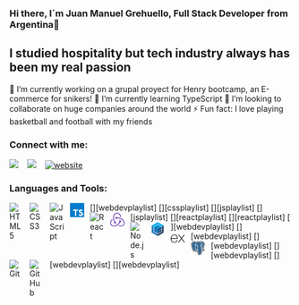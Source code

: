 ### Hi there, I´m Juan Manuel Grehuello, Full Stack Developer from Argentina👋

## I studied hospitality but tech industry always has been my real passion

🔭 I’m currently working on a grupal proyect for Henry bootcamp, an E-commerce for snikers!
🌱 I’m currently learning TypeScript
👯 I’m looking to collaborate on huge companies around the world
⚡ Fun fact: I love playing basketball and football with my friends

### Connect with me:

[<img src="https://img.icons8.com/ios-filled/50/000000/twitter.png"/>](https://twitter.com/manugrehuello)
&nbsp;&nbsp;
[<img src="https://img.icons8.com/ios-glyphs/60/000000/linkedin.png"/>](https://www.linkedin.com/in/juanmanuelgrehuello-dev/)
&nbsp;&nbsp;
[![website](<img src="https://img.icons8.com/ios-glyphs/30/000000/instagram-new.png"/>)](https://www.instagram.com/juangrehuello/)

### Languages and Tools:

[<img align="left" alt="HTML5" width="26px" src="https://cdn.jsdelivr.net/gh/devicons/devicon/icons/html5/html5-original.svg" style="padding-right:10px;" />][webdevplaylist]
[<img align="left" alt="CSS3" width="26px" src="https://cdn.jsdelivr.net/gh/devicons/devicon/icons/css3/css3-original.svg" style="padding-right:10px;" />][cssplaylist]
[<img align="left" alt="JavaScript" width="26px" src="https://cdn.jsdelivr.net/gh/devicons/devicon/icons/javascript/javascript-original.svg" style="padding-right:10px;" />][jsplaylist]
[<img align="left" alt="TypeScript" width="26px" src="https://github.com/devicons/devicon/blob/master/icons/typescript/typescript-original.svg" style="padding-right:10px;" />][jsplaylist]
[<img align="left" alt="React" width="26px" src="https://cdn.jsdelivr.net/gh/devicons/devicon/icons/react/react-original.svg" style="padding-right:10px;" />][reactplaylist]
[<img align="left" alt="Redux" width="26px" src="https://github.com/devicons/devicon/blob/master/icons/redux/redux-original.svg" style="padding-right:10px;" />][reactplaylist]
[<img align="left" alt="Node.js" width="26px" src="https://cdn.jsdelivr.net/gh/devicons/devicon/icons/nodejs/nodejs-original.svg" style="padding-right:10px;" />][webdevplaylist]
[<img align="left" alt="Sequelize" width="26px" src="https://github.com/devicons/devicon/blob/master/icons/sequelize/sequelize-original.svg" style="padding-right:10px;" />][webdevplaylist]
[<img align="left" alt="Express.js" width="26px" src="https://github.com/devicons/devicon/blob/master/icons/express/express-original.svg" style="padding-right:10px;" />][webdevplaylist]
[<img align="left" alt="PostgreSql" width="26px" src="https://github.com/devicons/devicon/blob/v2.14.0/icons/postgresql/postgresql-original.svg" style="padding-right:10px;" />][webdevplaylist]
[<img align="left" alt="Git" width="26px" src="https://cdn.jsdelivr.net/gh/devicons/devicon/icons/git/git-original.svg" style="padding-right:10px;" />][webdevplaylist]
[<img align="left" alt="GitHub" width="26px" src="https://user-images.githubusercontent.com/3369400/139447912-e0f43f33-6d9f-45f8-be46-2df5bbc91289.png" style="padding-right:10px;" />][webdevplaylist]

<br />
<br />


